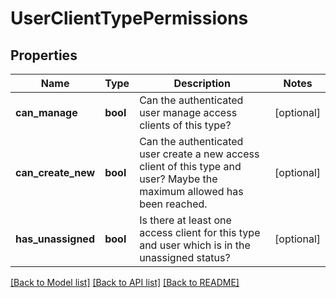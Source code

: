 # UserClientTypePermissions

## Properties
Name | Type | Description | Notes
------------ | ------------- | ------------- | -------------
**can_manage** | **bool** | Can the authenticated user manage access clients of this type?  | [optional] 
**can_create_new** | **bool** | Can the authenticated user create a new access client of this type and user? Maybe the maximum allowed has been reached.  | [optional] 
**has_unassigned** | **bool** | Is there at least one access client for this type and user which is in the unassigned status?  | [optional] 

[[Back to Model list]](../README.md#documentation-for-models) [[Back to API list]](../README.md#documentation-for-api-endpoints) [[Back to README]](../README.md)


